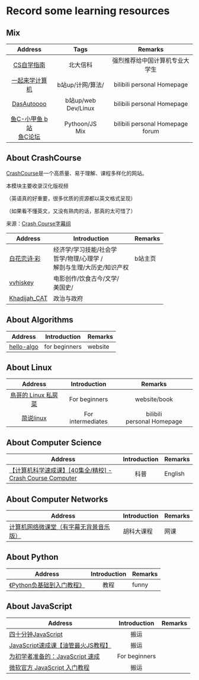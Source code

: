 # Record some learning resources

## Mix

|                                         Address                                         |        Tags        |                Remarks                |
| :--------------------------------------------------------------------------------------: | :-----------------: | :------------------------------------: |
|                              [CS自学指南](https://csdiy.wiki/)                              |      北大信科      |     强烈推荐给中国计算机专业大学生     |
|         [一起来学计算机](https://space.bilibili.com/401424048 "b站up 一起来学计算机")         |  b站up/计网/算法/  |      bilibili personal Homepage      |
|                      [DasAutoooo](https://space.bilibili.com/88270259)                      | b站up/web Dev/Linux |      bilibili personal Homepage      |
| [鱼C-小甲鱼 b站](https://space.bilibili.com/314076440) <br />[鱼C论坛 ](https://fishc.com.cn/) | Pythoon/JS<br />Mix | bilibili personal Homepage<br />forum |

## About  CrashCourse

[CrashCourse](https://thecrashcourse.com/)是一个高质量、易于理解、课程多样化的网站。

本模块主要收录汉化版视频

（英语真的好重要，很多优质的资源都以英文格式呈现）

（如果看不懂英文，又没有熟肉的话，那真的太可惜了）

来源：[Crash Course字幕组](https://www.bilibili.com/read/cv1898712/ "点击跳转")

| Address                                           | Introduction                                                                    | Remarks |
| ------------------------------------------------- | ------------------------------------------------------------------------------- | ------- |
| [白花恋诗·彩](https://space.bilibili.com/1950746/#) | 经济学/学习技能/社会学<br />哲学/物理/心理学 /<br />解剖与生理/大历史/知识产权 | b站主页 |
| [vvhiskey](https://space.bilibili.com/5981968#)      | 电影创作/饮食古今/文学/<br />美国史/                                            |         |
| [Khadijah_CAT](https://space.bilibili.com/13104482)  | 政治与政府                                                                      |         |

## About  Algorithms

| Address                                         | Introduction  | Remarks |
| ----------------------------------------------- | ------------- | ------- |
| [hello-algo](https://www.hello-algo.com/ "hello算法") | for beginners | website |

## About Linux

|                            Address                            |   Introduction   |           Remarks           |
| :-----------------------------------------------------------: | :---------------: | :-------------------------: |
| [鳥哥的 Linux 私房菜](https://linux.vbird.org/ "鸟哥的Linux私房菜") |   For beginners   |        website/book        |
|        [简说linux](https://space.bilibili.com/646178510)        | For intermediates | bilibili personal Homepage |

## About Computer Science

| Address                                                                                                | Introduction | Remarks |
| ------------------------------------------------------------------------------------------------------ | :----------: | ------- |
| [【计算机科学速成课】[40集全/精校] - Crash Course Computer](https://www.bilibili.com/video/BV1EW411u7th/) |     科普     | English |

## About Computer Networks

| Address                                                                                                                        | Introduction | Remarks |
| ------------------------------------------------------------------------------------------------------------------------------ | ------------ | ------- |
| [计算机网络微课堂（有字幕无背景音乐版）](https://www.bilibili.com/video/BV1c4411d7jb/?vd_source=e58d05999349fc41f024920a537bf097) | 胡科大课程   | 网课    |

## About Python

| Address                                                                                                            | Introduction | Remarks |
| ------------------------------------------------------------------------------------------------------------------ | :----------: | ------- |
| [《Python负基础到入门教程》](https://www.bilibili.com/video/BV1et411b76c/?vd_source=e58d05999349fc41f024920a537bf097) |     教程     | funny   |

## About JavaScript

| Address                                                                                                                                                        | Introduction | Remarks |
| -------------------------------------------------------------------------------------------------------------------------------------------------------------- | :-----------: | ------- |
| [四十分钟JavaScript](https://www.bilibili.com/video/BV15L4y1a7or/?spm_id_from=..search-card.all.click&vd_source=e58d05999349fc41f024920a537bf097)                 |     搬运     |         |
| [JavaScript速成课【油管最火JS教程】](https://www.bilibili.com/video/BV1jE411T7ya/?spm_id_from=..search-card.all.click&vd_source=e58d05999349fc41f024920a537bf097) |     搬运     |         |
| [为初学者准备的：JavaScript 速成](https://www.bilibili.com/video/BV1Jt411D7j6/?spm_id_from=..search-card.all.click&vd_source=e58d05999349fc41f024920a537bf097)    | For beginners |         |
| [微软官方 JavaScript 入门教程](https://www.bilibili.com/video/BV18a4y1L7kD/?spm_id_from=..search-card.all.click&vd_source=e58d05999349fc41f024920a537bf097)       |     搬运     |         |